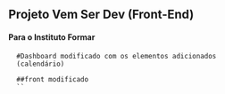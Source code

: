 ## Projeto Vem Ser Dev (Front-End)

#### Para o Instituto Formar

```
  #Dashboard modificado com os elementos adicionados
  (calendário)

  ##front modificado
  ``